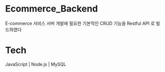 # Ecommerce_Backend

E-commerce 서비스 서버 개발에 필요한 기본적인 CRUD 기능을 Restful API 로 빌드하였다

# Tech 

JavaScript | Node.js | MySQL
